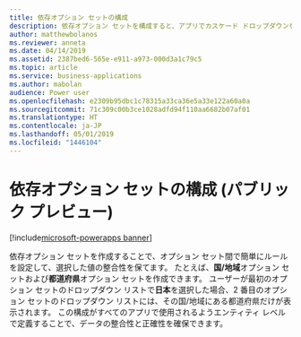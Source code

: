 ```yaml
---
title: 依存オプション セットの構成
description: 依存オプション セットを構成すると、アプリでカスケード ドロップダウンを提供し、ドロップダウン間で簡単なデータ検証を行えます。
author: matthewbolanos
ms.reviewer: anneta
ms.date: 04/14/2019
ms.assetid: 2387bed6-565e-e911-a973-000d3a1c79c5
ms.topic: article
ms.service: business-applications
ms.author: mabolan
audience: Power user
ms.openlocfilehash: e2309b95dbc1c78315a33ca36e5a33e122a60a0a
ms.sourcegitcommit: 71c309c00b3ce1028adfd94f110aa6682b07af01
ms.translationtype: HT
ms.contentlocale: ja-JP
ms.lasthandoff: 05/01/2019
ms.locfileid: "1446104"
---
```

# <a name="configure-dependent-option-sets-public-preview"></a>依存オプション セットの構成 (パブリック プレビュー)

[!include[microsoft-powerapps banner](../includes/microsoft-powerapps.md)]

依存オプション セットを作成することで、オプション セット間で簡単にルールを設定して、選択した値の整合性を保てます。 たとえば、**国/地域**オプション セットおよび**都道府県**オプション セットを作成できます。 ユーザーが最初のオプション セットのドロップダウン リストで**日本**を選択した場合、2 番目のオプション セットのドロップダウン リストには、その国/地域にある都道府県だけが表示されます。 この構成がすべてのアプリで使用されるようエンティティ レベルで定義することで、データの整合性と正確性を確保できます。

